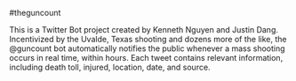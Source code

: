 #theguncount

This is a Twitter Bot project created by Kenneth Nguyen and Justin Dang. Incentivized by the Uvalde, Texas shooting and dozens more of the like, the @guncount bot automatically notifies the public whenever a mass shooting occurs in real time, within hours. Each tweet contains relevant information, including death toll, injured, location, date, and source.
